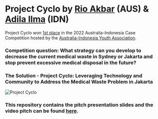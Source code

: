 # Project Cyclo by [Rio Akbar](https://www.linkedin.com/in/rio-rsa/) (AUS) & [Adila Ilma](https://www.linkedin.com/in/adilanilma/) (IDN)

Project Cyclo won [1st place](https://www.instagram.com/p/CbzvsZFPNbd/) in the 2022 Australia-Indonesia Case Competition hosted by the [Australia-Indonesia Youth Association](https://aiya.org.au/).

### Competition question: What strategy can you develop to decrease the current medical waste in Sydney or Jakarta and stop prevent excessive medical disposal in the future?

### The Solution - Project Cyclo: Leveraging Technology and Community to Address the Medical Waste Problem in Jakarta

![Project Cyclo](https://i.imgur.com/LyKI7ip_d.webp?maxwidth=760&fidelity=grand)

### This repository contains the pitch presentation slides and the video pitch can be found [here](https://youtu.be/1WiSr1invGQ).

